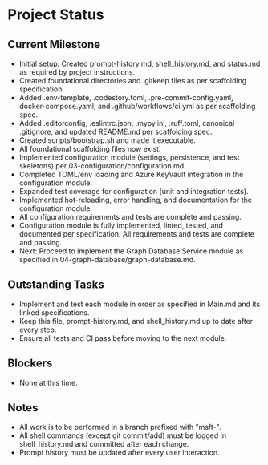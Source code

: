  # Project Status

## Current Milestone
- Initial setup: Created prompt-history.md, shell_history.md, and status.md as required by project instructions.
- Created foundational directories and .gitkeep files as per scaffolding specification.
- Added .env-template, .codestory.toml, .pre-commit-config.yaml, docker-compose.yaml, and .github/workflows/ci.yml as per scaffolding spec.
- Added .editorconfig, .eslintrc.json, .mypy.ini, .ruff.toml, canonical .gitignore, and updated README.md per scaffolding spec.
- Created scripts/bootstrap.sh and made it executable.
- All foundational scaffolding files now exist.
- Implemented configuration module (settings, persistence, and test skeletons) per 03-configuration/configuration.md.
- Completed TOML/env loading and Azure KeyVault integration in the configuration module.
- Expanded test coverage for configuration (unit and integration tests).
- Implemented hot-reloading, error handling, and documentation for the configuration module.
- All configuration requirements and tests are complete and passing.
- Configuration module is fully implemented, linted, tested, and documented per specification. All requirements and tests are complete and passing.
- Next: Proceed to implement the Graph Database Service module as specified in 04-graph-database/graph-database.md.

## Outstanding Tasks
- Implement and test each module in order as specified in Main.md and its linked specifications.
- Keep this file, prompt-history.md, and shell_history.md up to date after every step.
- Ensure all tests and CI pass before moving to the next module.

## Blockers
- None at this time.

## Notes
- All work is to be performed in a branch prefixed with "msft-".
- All shell commands (except git commit/add) must be logged in shell_history.md and committed after each change.
- Prompt history must be updated after every user interaction.
